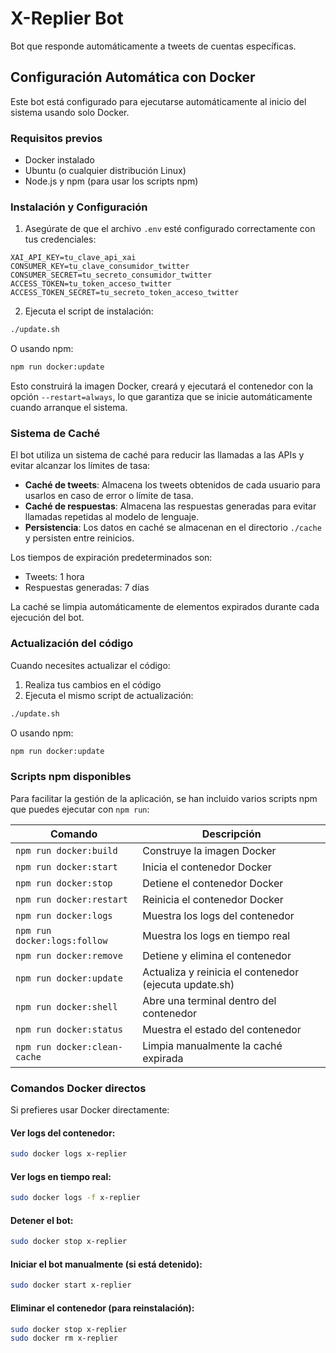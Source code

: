 # X-Replier Bot

Bot que responde automáticamente a tweets de cuentas específicas.

## Configuración Automática con Docker

Este bot está configurado para ejecutarse automáticamente al inicio del sistema usando solo Docker.

### Requisitos previos

- Docker instalado
- Ubuntu (o cualquier distribución Linux)
- Node.js y npm (para usar los scripts npm)

### Instalación y Configuración

1. Asegúrate de que el archivo `.env` esté configurado correctamente con tus credenciales:

```
XAI_API_KEY=tu_clave_api_xai
CONSUMER_KEY=tu_clave_consumidor_twitter
CONSUMER_SECRET=tu_secreto_consumidor_twitter
ACCESS_TOKEN=tu_token_acceso_twitter
ACCESS_TOKEN_SECRET=tu_secreto_token_acceso_twitter
```

2. Ejecuta el script de instalación:

```bash
./update.sh
```

O usando npm:

```bash
npm run docker:update
```

Esto construirá la imagen Docker, creará y ejecutará el contenedor con la opción `--restart=always`, lo que garantiza que se inicie automáticamente cuando arranque el sistema.

### Sistema de Caché

El bot utiliza un sistema de caché para reducir las llamadas a las APIs y evitar alcanzar los límites de tasa:

- **Caché de tweets**: Almacena los tweets obtenidos de cada usuario para usarlos en caso de error o límite de tasa.
- **Caché de respuestas**: Almacena las respuestas generadas para evitar llamadas repetidas al modelo de lenguaje.
- **Persistencia**: Los datos en caché se almacenan en el directorio `./cache` y persisten entre reinicios.

Los tiempos de expiración predeterminados son:
- Tweets: 1 hora
- Respuestas generadas: 7 días

La caché se limpia automáticamente de elementos expirados durante cada ejecución del bot.

### Actualización del código

Cuando necesites actualizar el código:

1. Realiza tus cambios en el código
2. Ejecuta el mismo script de actualización:

```bash
./update.sh
```

O usando npm:

```bash
npm run docker:update
```

### Scripts npm disponibles

Para facilitar la gestión de la aplicación, se han incluido varios scripts npm que puedes ejecutar con `npm run`:

| Comando | Descripción |
|---------|-------------|
| `npm run docker:build` | Construye la imagen Docker |
| `npm run docker:start` | Inicia el contenedor Docker |
| `npm run docker:stop` | Detiene el contenedor Docker |
| `npm run docker:restart` | Reinicia el contenedor Docker |
| `npm run docker:logs` | Muestra los logs del contenedor |
| `npm run docker:logs:follow` | Muestra los logs en tiempo real |
| `npm run docker:remove` | Detiene y elimina el contenedor |
| `npm run docker:update` | Actualiza y reinicia el contenedor (ejecuta update.sh) |
| `npm run docker:shell` | Abre una terminal dentro del contenedor |
| `npm run docker:status` | Muestra el estado del contenedor |
| `npm run docker:clean-cache` | Limpia manualmente la caché expirada |

### Comandos Docker directos

Si prefieres usar Docker directamente:

#### Ver logs del contenedor:
```bash
sudo docker logs x-replier
```

#### Ver logs en tiempo real:
```bash
sudo docker logs -f x-replier
```

#### Detener el bot:
```bash
sudo docker stop x-replier
```

#### Iniciar el bot manualmente (si está detenido):
```bash
sudo docker start x-replier
```

#### Eliminar el contenedor (para reinstalación):
```bash
sudo docker stop x-replier
sudo docker rm x-replier
``` 
